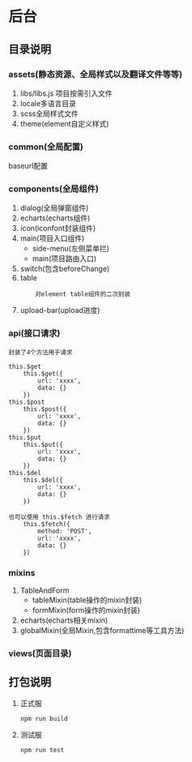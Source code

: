 # 后台
## 目录说明
### assets(静态资源、全局样式以及翻译文件等等)
1. libs/libs.js
   项目按需引入文件
2. locale多语言目录
3. scss全局样式文件
4. theme(element自定义样式)
### common(全局配置)
baseurl配置
### components(全局组件)
1. dialog(全局弹窗组件)
2. echarts(echarts组件)
3. icon(iconfont封装组件)
4. main(项目入口组件)
   - side-menu(左侧菜单拦)
   - main(项目路由入口)
5. switch(包含beforeChange)
6. table
    ```
        对element table组件的二次封装
    ```
7. upload-bar(upload进度)
### api(接口请求)
```
封装了4个方法用于请求

this.$get
    this.$get({
        url: 'xxxx',
        data: {}
    })
this.$post
    this.$post({
        url: 'xxxx',
        data: {}
    })
this.$put
    this.$put({
        url: 'xxxx',
        data: {}
    })
this.$del
    this.$del({
        url: 'xxxx',
        data: {}
    })

也可以使用 this.$fetch 进行请求
    this.$fetch({
        method: 'POST',
        url: 'xxxx',
        data: {}
    })
```
### mixins
1. TableAndForm
    - tableMixin(table操作的mixin封装)
    - formMixin(form操作的mixin封装)
2. echarts(echarts相关mixin)
3. globalMixin(全局Mixin,包含formattime等工具方法)
### views(页面目录)

## 打包说明
1. 正式服
    ```
    npm run build
    ```
1. 测试服
    ```
    npm run test
    ```